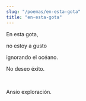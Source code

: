 ```yaml
---
slug: "/poemas/en-esta-gota"
title: "en-esta-gota"
---
```

En esta gota,

no estoy a gusto

ignorando el océano.

 

No deseo éxito.

&nbsp;

Ansío exploración.